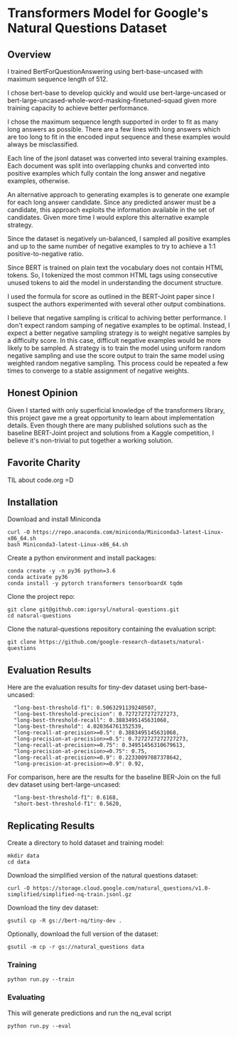 # Transformers Model for Google's Natural Questions Dataset

## Overview

I trained BertForQuestionAnswering using bert-base-uncased with maximum sequence length of 512.

I chose bert-base to develop quickly and would use bert-large-uncased or bert-large-uncased-whole-word-masking-finetuned-squad given more training capacity to achieve better performance.

I chose the maximum sequence length supported in order to fit as many long answers as possible. There are a few lines with long answers which are too long to fit in the encoded input sequence and these examples would always be misclassified.

Each line of the jsonl dataset was converted into several training examples. Each document was split into overlapping chunks and converted into positive examples which fully contain the long answer and negative examples, otherwise.

An alternative approach to generating examples is to generate one example for each long answer candidate. Since any predicted answer must be a candidate, this approach exploits the information available in the set of candidates. Given more time I would explore this alternative example strategy.

Since the dataset is negatively un-balanced, I sampled all positive examples and up to the same number of negative examples to try to achieve a 1:1 positive-to-negative ratio.

Since BERT is trained on plain text the vocabulary does not contain HTML tokens. So, I tokenized the most common HTML tags using consecutive unused tokens to aid the model in understanding the document structure.

I used the formula for score as outlined in the BERT-Joint paper since I suspect the authors experimented with several other output combinations.

I believe that negative sampling is critical to achiving better performance. I don't expect random samping of negative examples to be optimal. Instead, I expect a better negative sampling strategy is to weight negative samples by a difficulty score. In this case, difficult negative examples would be more likely to be sampled. A strategy is to train the model using uniform random negative sampling and use the score output to train the same model using weighted random negative sampling. This process could be repeated a few times to converge to a stable assignment of negative weights.

## Honest Opinion

Given I started with only superficial knowledge of the transformers library, this project gave me a great opportunity to learn about implementation details.  Even though there are many published solutions such as the baseline BERT-Joint project and solutions from a Kaggle competition, I believe it's non-trivial to put together a working solution.

## Favorite Charity

TIL about code.org =D

## Installation

Download and install Miniconda

```
curl -O https://repo.anaconda.com/miniconda/Miniconda3-latest-Linux-x86_64.sh
bash Miniconda3-latest-Linux-x86_64.sh
```

Create a python environment and install packages:

```
conda create -y -n py36 python=3.6
conda activate py36
conda install -y pytorch transformers tensorboardX tqdm
```

Clone the project repo:

```
git clone git@github.com:igorsyl/natural-questions.git
cd natural-questions
```

Clone the natural-questions repository containing the evaluation script:

```
git clone https://github.com/google-research-datasets/natural-questions
```

## Evaluation Results

Here are the evaluation results for tiny-dev dataset using bert-base-uncased:

```
  "long-best-threshold-f1": 0.5063291139240507,
  "long-best-threshold-precision": 0.7272727272727273,
  "long-best-threshold-recall": 0.3883495145631068,
  "long-best-threshold": 4.020364761352539,
  "long-recall-at-precision>=0.5": 0.3883495145631068,
  "long-precision-at-precision>=0.5": 0.7272727272727273,
  "long-recall-at-precision>=0.75": 0.34951456310679613,
  "long-precision-at-precision>=0.75": 0.75,
  "long-recall-at-precision>=0.9": 0.22330097087378642,
  "long-precision-at-precision>=0.9": 0.92,
```

For comparison, here are the results for the baseline BER-Join on the full dev dataset using bert-large-uncased:
```
  "long-best-threshold-f1": 0.6168,
  "short-best-threshold-f1": 0.5620,
```

## Replicating Results

Create a directory to hold dataset and training model:

```
mkdir data
cd data
```

Download the simplified version of the natural questions dataset:

```
curl -O https://storage.cloud.google.com/natural_questions/v1.0-simplified/simplified-nq-train.jsonl.gz
```

Download the tiny dev dataset:

```
gsutil cp -R gs://bert-nq/tiny-dev .
```

Optionally, download the full version of the dataset:
```
gsutil -m cp -r gs://natural_questions data
```

### Training

```
python run.py --train
```

### Evaluating

This will generate predictions and run the nq_eval script

```
python run.py --eval
```
